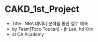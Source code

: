 # CAKD_1st_Project
- Title : NBA 데이터 분석을 통한 점수 예측
- by Team[Toco Toucan] - jh Lee, hd Kim
- at CA Academy
